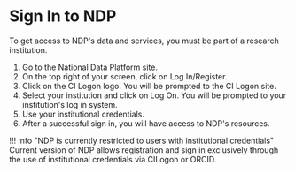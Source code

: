 # Sign In to NDP

To get access to NDP's data and services, you must be part of a research institution.

1. Go to the National Data Platform [site](https://nationaldataplatform.org/). 
2. On the top right of your screen, click on Log In/Register. 
3. Click on the CI Logon logo. You will be prompted to the CI Logon site.
4. Select your institution and click on Log On. You will be prompted to your institution's log in system.
5. Use your institutional credentials.
6. After a successful sign in, you will have access to NDP's resources. 

!!! info "NDP is currently restricted to users with institutional credentials"
    Current version of NDP allows registration and sign in exclusively through the 
    use of institutional credentials via CILogon or ORCID. 
